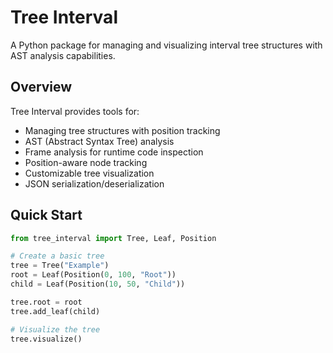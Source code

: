 
# Tree Interval

A Python package for managing and visualizing interval tree structures with AST analysis capabilities.

## Overview

Tree Interval provides tools for:
- Managing tree structures with position tracking
- AST (Abstract Syntax Tree) analysis
- Frame analysis for runtime code inspection
- Position-aware node tracking
- Customizable tree visualization
- JSON serialization/deserialization

## Quick Start

```python
from tree_interval import Tree, Leaf, Position

# Create a basic tree
tree = Tree("Example")
root = Leaf(Position(0, 100, "Root"))
child = Leaf(Position(10, 50, "Child"))

tree.root = root
tree.add_leaf(child)

# Visualize the tree
tree.visualize()
```
